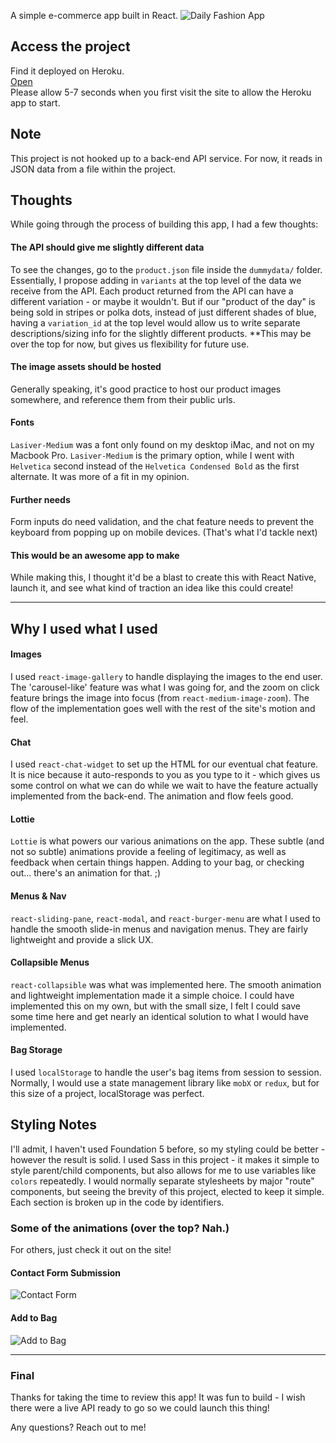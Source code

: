 A simple e-commerce app built in React.
![Daily Fashion App](https://i.ibb.co/vcGw3Y1/Screen-Shot-2019-01-13-at-12-38-24-AM.png)
## Access the project
Find it deployed on Heroku.<br>
[Open](https://secret-scrubland-94372.herokuapp.com/)<br>
Please allow 5-7 seconds when you first visit the site to allow the Heroku app to start.


## Note

This project is not hooked up to a back-end API service. For now, it reads in JSON data from a file within the project.

## Thoughts

While going through the process of building this app, I had a few thoughts:

#### The API should give me slightly different data
To see the changes, go to the `product.json` file inside the `dummydata/` folder. Essentially, I propose adding in `variants` at the top level of the data we receive from the API. Each product returned from the API can have a different variation - or maybe it wouldn't. But if our "product of the day" is being sold in stripes or polka dots, instead of just different shades of blue, having a `variation_id` at the top level would allow us to write separate descriptions/sizing info for the slightly different products. **This may be over the top for now, but gives us flexibility for future use.

#### The image assets should be hosted
Generally speaking, it's good practice to host our product images somewhere, and reference them from their public urls.

#### Fonts
`Lasiver-Medium` was a font only found on my desktop iMac, and not on my Macbook Pro. `Lasiver-Medium` is the primary option, while I went with `Helvetica` second instead of the `Helvetica Condensed Bold` as the first alternate. It was more of a fit in my opinion.

#### Further needs
Form inputs do need validation, and the chat feature needs to prevent the keyboard from popping up on mobile devices. (That's what I'd tackle next)

#### This would be an awesome app to make
While making this, I thought it'd be a blast to create this with React Native, launch it, and see what kind of traction an idea like this could create!

-------------------------------------------------------

## Why I used what I used

#### Images
I used `react-image-gallery` to handle displaying the images to the end user. The 'carousel-like' feature was what I was going for, and the zoom on click feature brings the image into focus (from `react-medium-image-zoom`). The flow of the implementation goes well with the rest of the site's motion and feel.

#### Chat
I used `react-chat-widget` to set up the HTML for our eventual chat feature. It is nice because it auto-responds to you as you type to it - which gives us some control on what we can do while we wait to have the feature actually implemented from the back-end. The animation and flow feels good.


#### Lottie
`Lottie` is what powers our various animations on the app. These subtle (and not so subtle) animations provide a feeling of legitimacy, as well as feedback when certain things happen. Adding to your bag, or checking out... there's an animation for that. ;)

#### Menus & Nav
`react-sliding-pane`, `react-modal`, and `react-burger-menu` are what I used to handle the smooth slide-in menus and navigation menus. They are fairly lightweight and provide a slick UX.

#### Collapsible Menus
`react-collapsible` was what was implemented here. The smooth animation and lightweight implementation made it a simple choice. I could have implemented this on my own, but with the small size, I felt I could save some time here and get nearly an identical solution to what I would have implemented.

#### Bag Storage
I used `localStorage` to handle the user's bag items from session to session. Normally, I would use a state management library like `mobX` or `redux`, but for this size of a project, localStorage was perfect.

## Styling Notes
I'll admit, I haven't used Foundation 5 before, so my styling could be better - however the result is solid. I used Sass in this project - it makes it simple to style parent/child components, but also allows for me to use variables like `colors` repeatedly. I would normally separate stylesheets by major "route" components, but seeing the brevity of this project, elected to keep it simple. Each section is broken up in the code by identifiers.

### Some of the animations (over the top? Nah.)
For others, just check it out on the site!


#### Contact Form Submission
![Contact Form](https://media.giphy.com/media/SJCJflOCLz1UwSFezb/giphy.gif)

#### Add to Bag
![Add to Bag](https://media.giphy.com/media/8qAB1HXbYvYKlXSgp4/giphy.gif)


----------------------------------------------------------------------------

### Final

Thanks for taking the time to review this app! It was fun to build - I wish there were a live API ready to go so we could launch this thing!

Any questions? Reach out to me!
